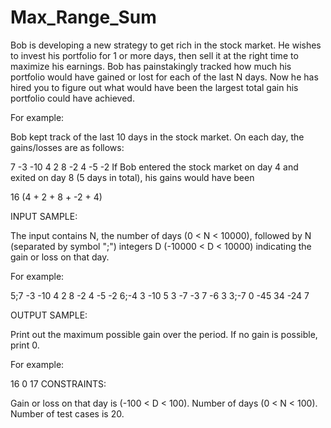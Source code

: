 # Max_Range_Sum


Bob is developing a new strategy to get rich in the stock market. He wishes to invest his portfolio for 1 or more days, then sell it at the right time to maximize his earnings. Bob has painstakingly tracked how much his portfolio would have gained or lost for each of the last N days. Now he has hired you to figure out what would have been the largest total gain his portfolio could have achieved.

For example:

Bob kept track of the last 10 days in the stock market. On each day, the gains/losses are as follows:

7 -3 -10 4 2 8 -2 4 -5 -2
If Bob entered the stock market on day 4 and exited on day 8 (5 days in total), his gains would have been

16 (4 + 2 + 8 + -2 + 4)


INPUT SAMPLE:

The input contains N, the number of days (0 < N < 10000), followed by N (separated by symbol ";") integers D (-10000 < D < 10000) indicating the gain or loss on that day.

For example:

5;7 -3 -10 4 2 8 -2 4 -5 -2
6;-4 3 -10 5 3 -7 -3 7 -6 3
3;-7 0 -45 34 -24 7


OUTPUT SAMPLE:

Print out the maximum possible gain over the period. If no gain is possible, print 0.

For example:

16
0
17
CONSTRAINTS:

Gain or loss on that day is (-100 < D < 100).
Number of days (0 < N < 100).
Number of test cases is 20.

